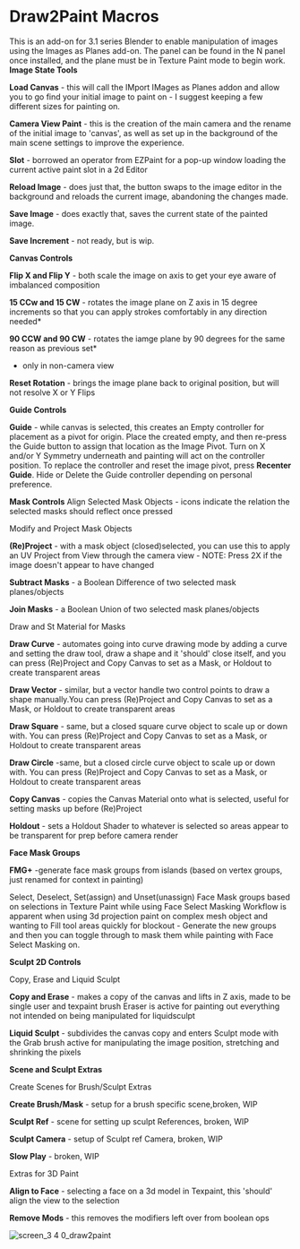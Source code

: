# Draw2Paint Macros
This is an add-on for 3.1 series Blender to enable manipulation of images using the Images as Planes add-on.
The panel can be found in the N panel once installed, and the plane must be in Texture Paint mode to begin work.
**Image State Tools**

**Load Canvas** - this will call the IMport IMages as Planes addon and allow you to go find your initial image to paint on - I suggest keeping a few different sizes for painting on.

**Camera View Paint** - this is the creation of the main camera and the rename of the initial image to 'canvas', as well as set up in the background of the main scene settings to improve the experience.

**Slot** - borrowed an operator from EZPaint for a pop-up window loading the current active paint slot in a 2d Editor

**Reload Image** - does just that, the button swaps to the image editor in the background and reloads the current image, abandoning the changes made.

**Save Image** - does exactly that, saves the current state of the painted image.

**Save Increment** - not ready, but is wip.

**Canvas Controls**

**Flip X and Flip Y** - both scale the image on axis to get your eye aware of imbalanced composition

**15 CCw and 15 CW** - rotates the image plane on Z axis in 15 degree increments so that you can apply strokes comfortably in any direction needed*

**90 CCW and 90 CW** - rotates the iamge plane by 90 degrees for the same reason as previous set*
* only in non-camera view

**Reset Rotation** - brings the image plane back to original position, but will not resolve X or Y Flips

**Guide Controls**

**Guide** - while canvas is selected, this creates an Empty controller for placement as a pivot for origin. Place the created empty, and then re-press the Guide button to assign that location as the Image Pivot. Turn on X and/or Y Symmetry underneath and painting will act on the controller position. To replace the controller and reset the image pivot, press **Recenter Guide**. Hide or Delete the Guide controller depending on personal preference.

**Mask Controls**
Align Selected Mask Objects - icons indicate the relation the selected masks should reflect once pressed

Modify and Project Mask Objects

**(Re)Project** - with a mask object (closed)selected, you can use this to apply an UV Project from View through the camera view - NOTE: Press 2X if the image doesn't appear to have changed

**Subtract Masks** - a Boolean Difference of two selected mask planes/objects

**Join Masks** - a Boolean Union of two selected mask planes/objects

Draw and St Material for Masks

**Draw Curve** - automates going into curve drawing mode by adding a curve and setting the draw tool, draw a shape and it 'should' close itself, and you can press (Re)Project and Copy Canvas to set as a Mask, or Holdout to create transparent areas

**Draw Vector** - similar, but a vector handle two control points to draw a shape manually.You can press (Re)Project and Copy Canvas to set as a Mask, or Holdout to create transparent areas

**Draw Square** - same, but a closed square curve object to scale up or down with. You can press (Re)Project and Copy Canvas to set as a Mask, or Holdout to create transparent areas

**Draw Circle** -same, but a closed circle curve object to scale up or down with. You can press (Re)Project and Copy Canvas to set as a Mask, or Holdout to create transparent areas

**Copy Canvas** - copies the Canvas Material onto what is selected, useful for setting masks up before (Re)Project

**Holdout** - sets a Holdout Shader to whatever is selected so areas appear to be transparent for prep before camera render

**Face Mask Groups**

**FMG+** -generate face mask groups from islands (based on vertex groups, just renamed for context in painting)

Select, Deselect, Set(assign) and Unset(unassign) Face Mask groups based on selections in Texture Paint while using Face Select Masking
Workflow is apparent when using 3d projection paint on complex mesh object and wanting to Fill tool areas quickly for blockout - Generate the new groups and then you can toggle through to mask them while painting with Face Select Masking on.

**Sculpt 2D Controls**

Copy, Erase and Liquid Sculpt

**Copy and Erase** - makes a copy of the canvas and lifts in Z axis, made to be single user and texpaint brush Eraser is active for painting out everything not intended on being manipulated for liquidsculpt

**Liquid Sculpt** - subdivides the canvas copy and enters Sculpt mode with the Grab brush active for manipulating the image position, stretching and shrinking the pixels

**Scene and Sculpt Extras**

Create Scenes for Brush/Sculpt Extras

**Create Brush/Mask** - setup for a brush specific scene,broken, WIP

**Sculpt Ref** - scene for setting up sculpt References, broken, WIP

**Sculpt Camera** - setup of Sculpt ref Camera, broken, WIP

**Slow Play** - broken, WIP

Extras for 3D Paint

**Align to Face** - selecting a face on a 3d model in Texpaint, this 'should' align the view to the selection

**Remove Mods** - this removes the modifiers left over from boolean ops




![screen_3 4 0_draw2paint](https://user-images.githubusercontent.com/16747273/161315004-19e0567e-5e09-47b5-9f08-d355775f421f.png)


